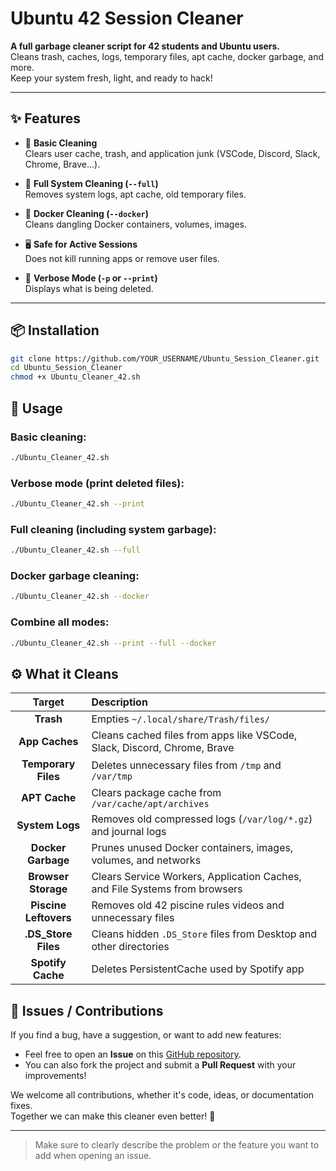 # Ubuntu 42 Session Cleaner

**A full garbage cleaner script for 42 students and Ubuntu users.**  
Cleans trash, caches, logs, temporary files, apt cache, docker garbage, and more.  
Keep your system fresh, light, and ready to hack!

---

## ✨ Features

- 🧹 **Basic Cleaning**  
  Clears user cache, trash, and application junk (VSCode, Discord, Slack, Chrome, Brave...).

- 🚀 **Full System Cleaning (`--full`)**  
  Removes system logs, apt cache, old temporary files.

- 🐳 **Docker Cleaning (`--docker`)**  
  Cleans dangling Docker containers, volumes, images.

- 🖥️ **Safe for Active Sessions**  
  Does not kill running apps or remove user files.

- 📜 **Verbose Mode (`-p` or `--print`)**  
  Displays what is being deleted.

---

## 📦 Installation

```bash
git clone https://github.com/YOUR_USERNAME/Ubuntu_Session_Cleaner.git
cd Ubuntu_Session_Cleaner
chmod +x Ubuntu_Cleaner_42.sh
```
## 🚀 Usage

### Basic cleaning:
```bash
./Ubuntu_Cleaner_42.sh
```

### Verbose mode (print deleted files):
```bash
./Ubuntu_Cleaner_42.sh --print
```

### Full cleaning (including system garbage):
```bash
./Ubuntu_Cleaner_42.sh --full
```

### Docker garbage cleaning:
```bash
./Ubuntu_Cleaner_42.sh --docker
```

### Combine all modes:
```bash
./Ubuntu_Cleaner_42.sh --print --full --docker
```

## ⚙️ What it Cleans

| Target  | Description |
|:-------:|:------------|
| **Trash** | Empties `~/.local/share/Trash/files/` |
| **App Caches** | Cleans cached files from apps like VSCode, Slack, Discord, Chrome, Brave |
| **Temporary Files** | Deletes unnecessary files from `/tmp` and `/var/tmp` |
| **APT Cache** | Clears package cache from `/var/cache/apt/archives` |
| **System Logs** | Removes old compressed logs (`/var/log/*.gz`) and journal logs |
| **Docker Garbage** | Prunes unused Docker containers, images, volumes, and networks |
| **Browser Storage** | Clears Service Workers, Application Caches, and File Systems from browsers |
| **Piscine Leftovers** | Removes old 42 piscine rules videos and unnecessary files |
| **.DS_Store Files** | Cleans hidden `.DS_Store` files from Desktop and other directories |
| **Spotify Cache** | Deletes PersistentCache used by Spotify app |

## 📢 Issues / Contributions

If you find a bug, have a suggestion, or want to add new features:

- Feel free to open an **Issue** on this [GitHub repository](https://github.com/LawKmu/ubuntu-42-session-cleaner/issues).
- You can also fork the project and submit a **Pull Request** with your improvements!

We welcome all contributions, whether it's code, ideas, or documentation fixes.  
Together we can make this cleaner even better! 🚀

---

> Make sure to clearly describe the problem or the feature you want to add when opening an issue.

